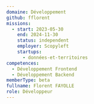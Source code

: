 ```yaml
---
domaine: Développement
github: fflorent
missions:
  - start: 2023-05-30
    end: 2024-11-30
    status: independent
    employer: Scopyleft
    startups:
      - données-et-territoires
competences:
  - Développement Frontend
  - Développement Backend
memberType: beta
fullname: Florent FAYOLLE
role: Développeur
---
```

